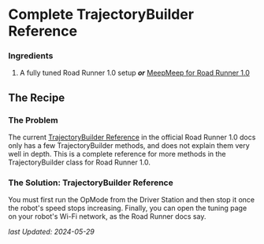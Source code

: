 # Complete TrajectoryBuilder Reference

### Ingredients

1. A fully tuned Road Runner 1.0 setup _**or**_ [MeepMeep for Road Runner 1.0](https://github.com/acmerobotics/MeepMeep)


## The Recipe

### The Problem

The current [TrajectoryBuilder Reference](https://rr.brott.dev/docs/v1-0/builder-ref/) in 
the official Road Runner 1.0 docs only has a few TrajectoryBuilder methods, and does
not explain them very well in depth. This is a complete reference for more methods in 
the TrajectoryBuilder class for Road Runner 1.0.

### The Solution: TrajectoryBuilder Reference
You must first run the OpMode from the Driver Station and then stop it once the robot's speed stops increasing.
Finally, you can open the tuning page on your robot's Wi-Fi network, as the Road Runner docs say.

*last Updated: 2024-05-29*
